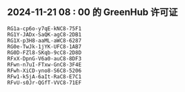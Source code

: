 ## 2024-11-21 08 : 00 的 GreenHub 许可证
```
RG1a-cp6o-y7qE-kNC8-75F1
RG1Y-JADx-SaQK-agC8-2DB1
RG1X-p3H8-aaML-aWC8-6287
RG0e-TwJk-1jYK-UFC8-1AB7
RG0D-FZl8-SKqb-9cC8-2D8D
RFxX-DpnG-V6a0-auC8-8DF3
RFwn-n7uI-FTxw-GnC8-3F4E
RFwh-XiCD-yno8-S6C8-5206
RFw1-k5jA-6aIt-RaC8-E7C1
RFvU-s0Jr-QGfT-VVC8-71EF
```
